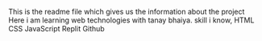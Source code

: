 This is the readme file which gives us the information about the project 
Here i am learning web technologies with tanay bhaiya.
skill i know,
    HTML
    CSS
    JavaScript
    Replit
    Github
